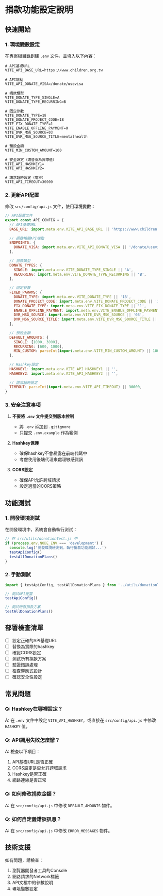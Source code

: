 # 捐款功能設定說明

## 快速開始

### 1. 環境變數設定

在專案根目錄創建 `.env` 文件，並填入以下內容：

```env
# API基礎URL
VITE_API_BASE_URL=https://www.children.org.tw

# API端點
VITE_API_DONATE_VISA=/donate/usevisa

# 捐款類型
VITE_DONATE_TYPE_SINGLE=A
VITE_DONATE_TYPE_RECURRING=B

# 固定參數
VITE_DONATE_TYPE=18
VITE_DONATE_PROJECT_CODE=18
VITE_FIX_DONATE_TYPE=1
VITE_ENABLE_OFFLINE_PAYMENT=0
VITE_DVR_MSG_SOURCE=03
VITE_DVR_MSG_SOURCE_TITLE=mentalhealth

# 預設金額
VITE_MIN_CUSTOM_AMOUNT=100

# 安全設定（請替換為實際值）
VITE_API_HASHKEY1=
VITE_API_HASHKEY2=

# 請求超時設定（毫秒）
VITE_API_TIMEOUT=30000
```

### 2. 更新API配置

修改 `src/config/api.js` 文件，使用環境變數：

```javascript
// API配置文件
export const API_CONFIG = {
  // API基礎URL
  BASE_URL: import.meta.env.VITE_API_BASE_URL || 'https://www.children.org.tw',
  
  // 捐款相關API端點
  ENDPOINTS: {
    DONATE_VISA: import.meta.env.VITE_API_DONATE_VISA || '/donate/usevisa',
  },
  
  // 捐款類型
  DONATE_TYPES: {
    SINGLE: import.meta.env.VITE_DONATE_TYPE_SINGLE || 'A',
    RECURRING: import.meta.env.VITE_DONATE_TYPE_RECURRING || 'B',
  },
  
  // 固定參數
  FIXED_PARAMS: {
    DONATE_TYPE: import.meta.env.VITE_DONATE_TYPE || '18',
    DONATE_PROJECT_CODE: import.meta.env.VITE_DONATE_PROJECT_CODE || '18',
    FIX_DONATE_TYPE: import.meta.env.VITE_FIX_DONATE_TYPE || '1',
    ENABLE_OFFLINE_PAYMENT: import.meta.env.VITE_ENABLE_OFFLINE_PAYMENT || '0',
    DVR_MSG_SOURCE: import.meta.env.VITE_DVR_MSG_SOURCE || '03',
    DVR_MSG_SOURCE_TITLE: import.meta.env.VITE_DVR_MSG_SOURCE_TITLE || 'mentalhealth',
  },
  
  // 預設金額
  DEFAULT_AMOUNTS: {
    SINGLE: [1000, 3000],
    RECURRING: [600, 1000],
    MIN_CUSTOM: parseInt(import.meta.env.VITE_MIN_CUSTOM_AMOUNT) || 100,
  },
  
  // Hashkey設定
  HASHKEY1: import.meta.env.VITE_API_HASHKEY1 || '',
  HASHKEY2: import.meta.env.VITE_API_HASHKEY2 || '',
  
  // 請求超時設定
  TIMEOUT: parseInt(import.meta.env.VITE_API_TIMEOUT) || 30000,
}
```

### 3. 安全注意事項

1. **不要將 `.env` 文件提交到版本控制**
   - 將 `.env` 添加到 `.gitignore`
   - 只提交 `.env.example` 作為範例

2. **Hashkey保護**
   - 確保hashkey不會暴露在前端代碼中
   - 考慮使用後端代理來處理敏感資訊

3. **CORS設定**
   - 確保API允許跨域請求
   - 設定適當的CORS策略

## 功能測試

### 1. 開發環境測試

在開發環境中，系統會自動執行測試：

```javascript
// 在 src/utils/donationTest.js 中
if (process.env.NODE_ENV === 'development') {
  console.log('開發環境檢測到，執行捐款功能測試...')
  testApiConfig()
  testAllDonationPlans()
}
```

### 2. 手動測試

```javascript
import { testApiConfig, testAllDonationPlans } from '../utils/donationTest'

// 測試API配置
testApiConfig()

// 測試所有捐款方案
testAllDonationPlans()
```

## 部署檢查清單

- [ ] 設定正確的API基礎URL
- [ ] 替換為實際的hashkey
- [ ] 確認CORS設定
- [ ] 測試所有捐款方案
- [ ] 驗證錯誤處理
- [ ] 檢查響應式設計
- [ ] 確認安全性設定

## 常見問題

### Q: Hashkey在哪裡設定？
A: 在 `.env` 文件中設定 `VITE_API_HASHKEY`，或直接在 `src/config/api.js` 中修改 `HASHKEY` 值。

### Q: API調用失敗怎麼辦？
A: 檢查以下項目：
1. API基礎URL是否正確
2. CORS設定是否允許跨域請求
3. Hashkey是否正確
4. 網路連線是否正常

### Q: 如何修改捐款金額？
A: 在 `src/config/api.js` 中修改 `DEFAULT_AMOUNTS` 物件。

### Q: 如何自定義錯誤訊息？
A: 在 `src/config/api.js` 中修改 `ERROR_MESSAGES` 物件。

## 技術支援

如有問題，請檢查：
1. 瀏覽器開發者工具的Console
2. 網路請求的Network標籤
3. API文檔中的參數說明
4. 環境變數設定
